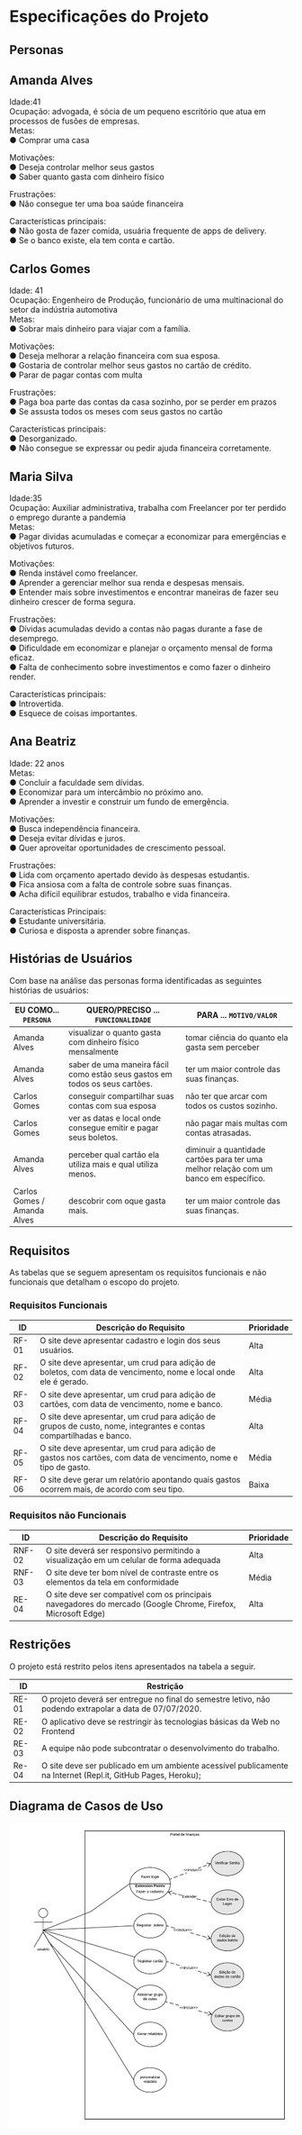 # Especificações do Projeto


## Personas
## Amanda Alves

  Idade:41<br>
Ocupação: advogada, é sócia de um pequeno escritório que atua em processos de fusões de empresas.<br/>
Metas:<br/>
●	Comprar uma casa<br/>

Motivações:<br/>
●	Deseja controlar melhor seus gastos<br/>
●	Saber quanto gasta com dinheiro físico<br/>

Frustrações:<br/>
●	Não consegue ter uma boa saúde financeira<br/>

Características principais:<br/>
●	Não gosta de fazer comida, usuária frequente de apps de delivery.<br/>
●	Se o banco existe, ela tem conta e cartão.<br/>


## Carlos Gomes<br/>
Idade: 41<br/>
Ocupação: Engenheiro de Produção, funcionário de uma multinacional do setor da indústria automotiva<br/>
Metas:<br/>
●	Sobrar mais dinheiro para viajar com a família.<br/>

Motivações:<br/>
●	Deseja melhorar a relação financeira com sua esposa.<br/>
●	Gostaria de controlar melhor seus gastos no cartão de crédito.<br/>
●	Parar de pagar contas com multa<br/>

Frustrações:<br/>
●	Paga boa parte das contas da casa sozinho, por se perder em prazos<br/>
●	Se assusta todos os meses com seus gastos no cartão<br/>

Características principais:<br/>
●	Desorganizado.<br/>
●	Não consegue se expressar ou pedir ajuda financeira corretamente.<br/>

## Maria Silva
  Idade:35<br>
Ocupação: Auxiliar administrativa, trabalha com Freelancer por ter perdido o emprego durante a pandemia<br/>
Metas:<br/>
●	Pagar dividas acumuladas e começar a economizar para emergências e objetivos futuros.<br/>

Motivações:<br/>
●	Renda instável como freelancer.<br/>
●	Aprender a gerenciar melhor sua renda e despesas mensais.<br/>
●	Entender mais sobre investimentos e encontrar maneiras de fazer seu dinheiro crescer de forma segura.  <br/>

Frustrações:<br/>
● Dívidas acumuladas devido a contas não pagas durante a fase de desemprego.<br/>
● Dificuldade em economizar e planejar o orçamento mensal de forma eficaz.<br/>
● Falta de conhecimento sobre investimentos e como fazer o dinheiro render.<br/>

Características principais:<br/>
● Introvertida.<br/>
● Esquece de coisas importantes.<br/>

## Ana Beatriz
Idade: 22 anos<br>
Metas:<br>
● Concluir a faculdade sem dívidas.<br>
● Economizar para um intercâmbio no próximo ano.<br>
● Aprender a investir e construir um fundo de emergência.<br>

Motivações:<br>
● Busca independência financeira.<br>
● Deseja evitar dívidas e juros.<br>
● Quer aproveitar oportunidades de crescimento pessoal.<br>

Frustrações:<br>
● Lida com orçamento apertado devido às despesas estudantis.<br>
● Fica ansiosa com a falta de controle sobre suas finanças.<br>
● Acha difícil equilibrar estudos, trabalho e vida financeira.<br>

Características Principais:<br>
● Estudante universitária.<br>
● Curiosa e disposta a aprender sobre finanças.<br>













 	
## Histórias de Usuários

Com base na análise das personas forma identificadas as seguintes histórias de usuários:

|EU COMO... `PERSONA`| QUERO/PRECISO ... `FUNCIONALIDADE` |PARA ... `MOTIVO/VALOR`                 |
|--------------------|------------------------------------|----------------------------------------|
|Amanda Alves  |   visualizar o quanto gasta com dinheiro físico mensalmente       |    tomar ciência do quanto ela gasta sem perceber         |
|  Amanda Alves     | saber de uma maneira fácil como estão seus gastos em todos os seus cartões.                 | ter um maior controle das suas finanças. |
|Carlos Gomes |conseguir compartilhar suas contas com sua esposa|não ter que arcar com todos os custos sozinho.|
|Carlos Gomes|ver as datas e local onde consegue emitir e pagar seus boletos.|não pagar mais multas com contas atrasadas.|
|Amanda Alves|perceber qual cartão ela utiliza mais e qual utiliza menos.|diminuir a quantidade cartões para ter uma melhor relação com um banco em específico.|
|Carlos	Gomes	/ Amanda Alves|descobrir com oque gasta mais.|	ter um maior controle das suas finanças.|



## Requisitos

As tabelas que se seguem apresentam os requisitos funcionais e não funcionais que detalham o escopo do projeto.

### Requisitos Funcionais

|ID     | Descrição do Requisito  |Prioridade |
|-------|-------------------------|----|
|RF-01|	O site deve apresentar cadastro e login dos seus usuários.|	Alta|
|RF-02|	O site deve apresentar, um crud para adição de boletos, com data de vencimento, nome e local onde ele é gerado.|	Alta|
|RF-03|	O site deve apresentar, um crud para adição de cartões, com data de vencimento, nome e banco.|	Média
|RF-04|O site deve apresentar, um crud para adição de grupos de custo, nome, integrantes e contas compartilhadas e banco.	|Alta|
|RF-05|	O site deve apresentar, um crud para adição de gastos nos cartões, com data de vencimento, nome e tipo de gasto.|	Média|
|RF-06|	O site deve gerar um relatório apontando quais gastos ocorrem mais, de acordo com seu tipo.|	Baixa|



### Requisitos não Funcionais
|ID    | Descrição do Requisito  | Prioridade |
|------|-----------------------------------------|----|
|RNF-02|	O site deverá ser responsivo permitindo a visualização em um celular de forma adequada|	Alta|
|RNF-03|O site deve ter bom nível de contraste entre os elementos da tela em conformidade|	Média|
|RE-04|	O site deve ser compatível com os principais navegadores do mercado (Google Chrome, Firefox, Microsoft Edge)| Alta|



## Restrições

O projeto está restrito pelos itens apresentados na tabela a seguir.

|ID| Restrição                                             |
|--|-------------------------------------------------------|
|RE-01|	O projeto deverá ser entregue no final do semestre letivo, não podendo extrapolar a data de 07/07/2020.|
|RE-02|	O aplicativo deve se restringir às tecnologias básicas da Web no Frontend|
|RE-03|	A equipe não pode subcontratar o desenvolvimento do trabalho.|
|Re-04|	O site deve ser publicado em um ambiente acessível publicamente na Internet (Repl.it, GitHub Pages, Heroku);|	
    




## Diagrama de Casos de Uso

![Captura de tela 2024-03-15 204050](https://github.com/ICEI-PUC-Minas-PMV-ADS/pmv-ads-2024-1-e2-proj-int-t9-pmv-ads-2024-1-e2-proj-gestaocontas/blob/main/docs/img/Casos%20de%20uso.jpg)

